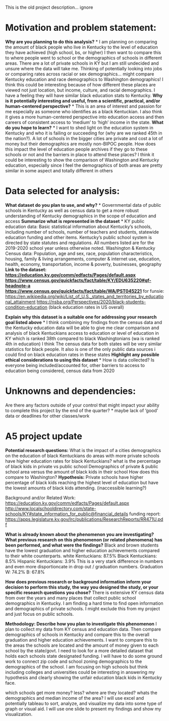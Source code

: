 This is the old project description... ignore

# Motivation and problem statement:
**Why are you planning to do this analysis?** 
    * I am planning on comparing the amount of black people who live in Kentucky to the level of education they have achieved (high school, bs, or higher) I then want to compare this to where people went to school or the demographics of schools in different areas. There are a lot of private schools in KY but I am still undecided and unsure where the data will take me. Thinking of potentially looking into jobs or comparing rates across racial or sex demographics... might compare Kentucky education and race demographics to Washington demographics! I think this could be interesting because of how different these places are viewed not just location, but income, culture, and racial demographics. I have a feeling they will have similar black education stats to Kentucky.
**Why is it potentially interesting and useful, from a scientific, practical, and/or human-centered perspective?**
    * This is an area of interest and passion for me especially as someone who identifies as a black Kentuckian. I also think it gives a more human-centered perspective into education access and then careers of consistent access to ‘medium’ to ‘high’ income in the state.
**What do you hope to learn?** 
    * I want to shed light on the education system in Kentucky and who it is failing or succeeding for (why are we ranked 45th in the nation?). A lot of schools in the bigger cities are private and cost a lot of money but their demographics are mostly non-BIPOC people. How does this impact the level of education people archives if they go to these schools or not and the barriers in place to attend these places? I think it could be interesting to show the comparison of Washington and Kentucky education, especially since I feel the demographics of both areas are pretty similar in some aspect and totally different in others

# Data selected for analysis:
**What dataset do you plan to use, and why?** 
    * Governmental data of public schools in Kentucky as well as census data to get a more robust understanding of Kentucky demographics in the scope of education and access
**Summarize what is represented in the dataset**
    *  KY public education data: Basic statistical information about Kentucky’s schools, including number of schools, number of teachers and students, statewide education funding and other items. Kentucky’s public school system is directed by state statutes and regulations. All numbers listed are for the 2019-2020 school year unless otherwise noted.
    Washington & Kentucky Census data: Population, age and sex, race, population characteristics, housing, family & living arrangements, computer & internet use, education, health, economy, transportation, income & poverty, businesses, geography
**Link to the dataset: https://education.ky.gov/comm/edfacts/Pages/default.aspx
https://www.census.gov/quickfacts/fact/table/KY/EDU635220#qf-headnote-a
https://www.census.gov/quickfacts/fact/table/WA/PST045221**
for funsie: https://en.wikipedia.org/wiki/List_of_U.S._states_and_territories_by_educational_attainment
https://nsba.org/Perspectives/2020/black-students-condition-education (black education rates in US overall)

**Explain why this dataset is a suitable one for addressing your research goal listed above**
    * I think combining my findings from the census data and the Kentucky education data will be able to give me clear comparison and analysis of black Kentuckians access to education or level of education in KY which is ranked 38th compared to black Washingtonians (wa is ranked 4th in education) I think The census data for both states will be very similar statistics for black people. It also is one of the only public data sources i could find on black education rates in these states
**Highlight any possible ethical considerations to using this dataset**
    * How is data collected? Is everyone being included/accounted for, other barriers to access to education being considered, census data from 2020

# Unknowns and dependencies:
Are there any factors outside of your control that might impact your ability to complete this project by the end of the quarter? 
    * maybe lack of ‘good’ data or deadlines for other classes/work    

# A5 project update

**Potential research questions:** 
        What is the impact of a cities demographics on the education of black Kentuckians
        do areas with more private schools have higher education rates for black Kentuckians? 
        what is the percentage of black kids in private vs public school
        Demographics of private & public school area versus the amount of black kids in their school
        How does this compare to Washington?
**Hypothesis:**
        Private schools have higher percentage of black kids reaching the highest level of education but have the lowest amounts of black kids attending. (inaccessible learning?)


Background and/or Related Work: 
https://education.ky.gov/comm/edfacts/Pages/default.aspx
http://www.localschooldirectory.com/state-schools/KY#state_information_for_public@financial_details
funding report: https://apps.legislature.ky.gov/lrc/publications/ResearchReports/RR471U.pdf

**What is already known about the phenomenon you are investigating? What previous research on this phenomenon (or related phenomena) has been performed, and what were the findings?**
Black and brown students have the lowest graduation and higher education achievements compared to their white counterparts. white Kentuckians: 87.5% Black Kentuckians: 8.5% Hispanic Kentuckians: 3.9% 
This is a very stark difference in numbers and even more disportioncate in drop out / graduation numbers. Graduation W: 74.2% B: 67.8%

**How does previous research or background information inform your decision to perform this study, the way you designed the study, or your specific research questions you chose?** 
There is extensive KY census data from over the years and many places that collect public school demographics in Kentucky. I am finding a hard time to find open information and demographics of private schools. I might exclude this from my project and just focus on public schools. 

**Methodology: Describe how you plan to investigate this phenomenon**
I plan to collect my data from KY census and education data. Then compare demographics of schools in Kentucky and compare this to the overall graduation and higher education achievements. I want to compare this to the areas the schools are located and the amount of money given to each school by the state/govt. I need to look for a more detailed dataset that holds each schools state designated funding. I will have to do some ground work to connect zip code and school zoning demographics to the demographics of the school. I am focusing on high schools but think including colleges and universities could be interesting in answering my hypothesis and clearly showing the unfair education black kids in Kentucky face.

which schools get more money? less? where are they located? whats the demographics and median income of the area?
I will use excel and potentially tableau to sort, analyze, and visualize my data into some type of graph or visual aid. 
I will use one slide to present my findings and show my visualization.
